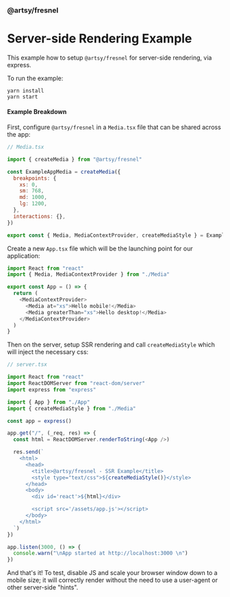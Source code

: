 ### @artsy/fresnel

# Server-side Rendering Example

This example how to setup `@artsy/fresnel` for server-side rendering, via express.

To run the example:

```
yarn install
yarn start
```

#### Example Breakdown

First, configure `@artsy/fresnel` in a `Media.tsx` file that can be shared across the app:

```js
// Media.tsx

import { createMedia } from "@artsy/fresnel"

const ExampleAppMedia = createMedia({
  breakpoints: {
    xs: 0,
    sm: 768,
    md: 1000,
    lg: 1200,
  },
  interactions: {},
})

export const { Media, MediaContextProvider, createMediaStyle } = ExampleAppMedia
```

Create a new `App.tsx` file which will be the launching point for our application:

```js
import React from "react"
import { Media, MediaContextProvider } from "./Media"

export const App = () => {
  return (
    <MediaContextProvider>
      <Media at="xs">Hello mobile!</Media>
      <Media greaterThan="xs">Hello desktop!</Media>
    </MediaContextProvider>
  )
}
```

Then on the server, setup SSR rendering and call `createMediaStyle` which will inject the necessary css:

```js
// server.tsx

import React from "react"
import ReactDOMServer from "react-dom/server"
import express from "express"

import { App } from "./App"
import { createMediaStyle } from "./Media"

const app = express()

app.get("/", (_req, res) => {
  const html = ReactDOMServer.renderToString(<App />)

  res.send(`
    <html>
      <head>
        <title>@artsy/fresnel - SSR Example</title>
        <style type="text/css">${createMediaStyle()}</style>
      </head>
      <body>
        <div id='react'>${html}</div>

        <script src='/assets/app.js'></script>
      </body>
    </html>
  `)
})

app.listen(3000, () => {
  console.warn("\nApp started at http://localhost:3000 \n")
})
```

And that's it! To test, disable JS and scale your browser window down to a mobile size; it will correctly render without the need to use a user-agent or other server-side "hints".

